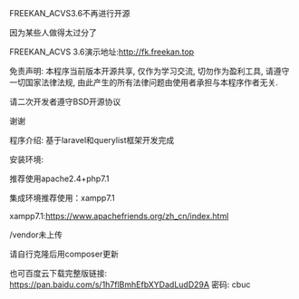 FREEKAN_ACVS3.6不再进行开源

因为某些人做得太过分了

FREEKAN_ACVS 3.6演示地址:http://fk.freekan.top

免责声明:
本程序当前版本开源共享,
仅作为学习交流,
切勿作为盈利工具,
请遵守一切国家法律法规,
由此产生的所有法律问题由使用者承担与本程序作者无关.

请二次开发者遵守BSD开源协议

谢谢

程序介绍:
基于laravel和querylist框架开发完成

安装环境:

推荐使用apache2.4+php7.1

集成环境推荐使用：xampp7.1

xampp7.1:https://www.apachefriends.org/zh_cn/index.html


/vendor未上传

请自行克隆后用composer更新

也可百度云下载完整版链接: https://pan.baidu.com/s/1h7flBmhEfbXYDadLudD29A 密码: cbuc



